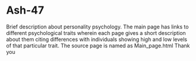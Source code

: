 # Ash-47
Brief description about personality psychology.
The main page has links to different psychological traits wherein each page gives
a short description about them citing differences with individuals showing high and low
levels of that particular trait.
The source page is named as Main_page.html
Thank you
